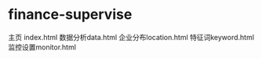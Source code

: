 # finance-supervise
主页 index.html
数据分析data.html
企业分布location.html
特征词keyword.html
监控设置monitor.html

